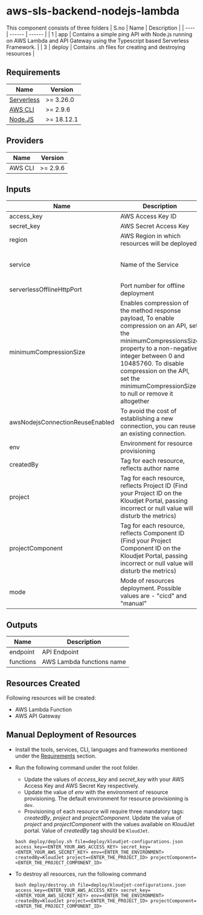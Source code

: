 # aws-sls-backend-nodejs-lambda

This component consists of three folders
| S.no | Name |	Description |
| ---- | ------ | ------ |
| 1 | app | Contains a simple ping API with Node.js running on AWS Lambda and API Gateway using the Typescript based Serverless Framework. |
| 3 | deploy | Contains .sh files for creating and destroying resources |

## Requirements

| Name |	Version|
| ------ | ------ |
| [Serverless](https://www.serverless.com/framework/docs/getting-started) | >= 3.26.0 |
| [AWS CLI](https://docs.aws.amazon.com/cli/latest/userguide/getting-started-install.html) |	>= 2.9.6 |
| [Node.JS](https://nodejs.org/en/download) | >= 18.12.1 |

## Providers

| Name |	Version|
| ------ | ------ |
| AWS CLI |	>= 2.9.6 |

## Inputs

| Name | Description | Type |	Default	| Required |
| ------ | ------ | ------ | ------ | ------ |
| access_key | AWS Access Key ID | string | - | Yes |
| secret_key | AWS Secret Access Key | string | - | Yes |
| region | AWS Region in which resources will be deployed | string | us-east-1 | Yes |
| service | Name of the Service | string | aws-sls-backend-nodejs-lambda | Yes |
| serverlessOfflineHttpPort | Port number for offline deployment | number | 3000 | Yes |
| minimumCompressionSize | Enables compression of the method response payload, To enable compression on an API, set the minimumCompressionsSize property to a non-negative integer between 0 and 10485760. To disable compression on the API, set the minimumCompressionSize to null or remove it altogether | number | 1024 | Yes |
| awsNodejsConnectionReuseEnabled | To avoid the cost of establishing a new connection, you can reuse an existing connection. | string | 1 | Yes |
| env | Environment for resource provisioning | string | dev | Yes |
| createdBy | Tag for each resource, reflects author name | string | KloudJet | Yes |
| project | Tag for each resource, reflects Project ID (Find your Project ID on the Kloudjet Portal, passing incorrect or null value will disturb the metrics) | string | PID123 | Yes |
| projectComponent | Tag for each resource, reflects Component ID (Find your Project Component ID on the Kloudjet Portal, passing incorrect or null value will disturb the metrics) | string | CID123 | Yes |
| mode | Mode of resources deployment. Possible values are - "cicd" and "manual" | string | cicd | Yes |

##  Outputs
| Name | Description |
| ------ | ------ |
| endpoint | API Endpoint |
| functions | AWS Lambda functions name |

## Resources Created

Following resources will be created:

  - AWS Lambda Function
  - AWS API Gateway


## Manual Deployment of Resources

  - Install the tools, services, CLI, languages and frameworks mentioned under the [Requirements](#requirements) section.
  - Run the following command under the root folder. 
    - Update the values of *access_key* and *secret_key* with your AWS Access Key and AWS Secret Key respectively.
    - Update the value of *env* with the environment of resource provisioning. The default environment for resource provisioning is `dev`.
    - Provisioning of each resource will require three mandatory tags: *createdBy*, *project* and *projectComponent*. Update the value of *project* and *projectComponent* with the values available on KloudJet portal. Value of *createdBy* tag should be `KloudJet`.

    ```
    bash deploy/deploy.sh file=deploy/kloudjet-configurations.json access_key=<ENTER_YOUR_AWS_ACCESS_KEY> secret_key=<ENTER_YOUR_AWS_SECRET_KEY> env=<ENTER_THE_ENVIRONMENT> createdBy=KloudJet project=<ENTER_THE_PROJECT_ID> projectComponent=<ENTER_THE_PROJECT_COMPONENT_ID>
    ```

  - To destroy all resources, run the following command

    ```
    bash deploy/destroy.sh file=deploy/kloudjet-configurations.json access_key=<ENTER_YOUR_AWS_ACCESS_KEY> secret_key=<ENTER_YOUR_AWS_SECRET_KEY> env=<ENTER_THE_ENVIRONMENT> createdBy=KloudJet project=<ENTER_THE_PROJECT_ID> projectComponent=<ENTER_THE_PROJECT_COMPONENT_ID>
    ```
